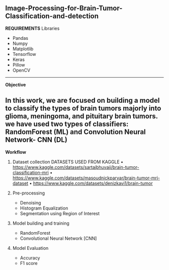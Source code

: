**Image-Processing-for-Brain-Tumor-Classification-and-detection**
----------------------------------------------------------------------------------------------------------------------------------------------------------
**REQUIREMENTS**
Libraries
- Pandas
- Numpy
- Matplotlib
- Tensorflow
- Keras
- Pillow
- OpenCV
----------------------------------------------------------------------------------------------------------------------------------------------------------
**Objective**

In this work, we are focused on building a model to classify the types of brain tumors majorly into glioma, meningoma, and pituitary brain tumors.
we have used two types of classifiers: RandomForest (ML) and Convolution Neural Network- CNN (DL)
-----------------------------------------------------------------------------------------------------------------------------------------------------------
**Workflow**

1. Dataset collection
DATASETS USED FROM KAGGLE
•	https://www.kaggle.com/datasets/sartajbhuvaji/brain-tumor-classification-mri
•	https://www.kaggle.com/datasets/masoudnickparvar/brain-tumor-mri-dataset
•	https://www.kaggle.com/datasets/denizkavi1/brain-tumor

2. Pre-processing
   - Denoising
   - Histogram Equalization
   - Segmentation using Region of Interest

3. Model building and training
   - RandomForest
   - Convolutional Neural Network [CNN]
     
4. Model Evaluation
   - Accuracy
   - F1 score

